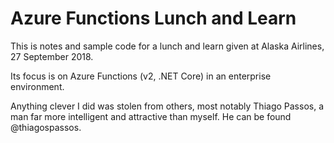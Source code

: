 # Azure Functions Lunch and Learn

This is notes and sample code for a lunch and learn given at Alaska Airlines, 27 September 2018.

Its focus is on Azure Functions (v2, .NET Core) in an enterprise environment.

Anything clever I did was stolen from others, most notably Thiago Passos, a man far more intelligent and attractive than myself. He can be found @thiagospassos.
